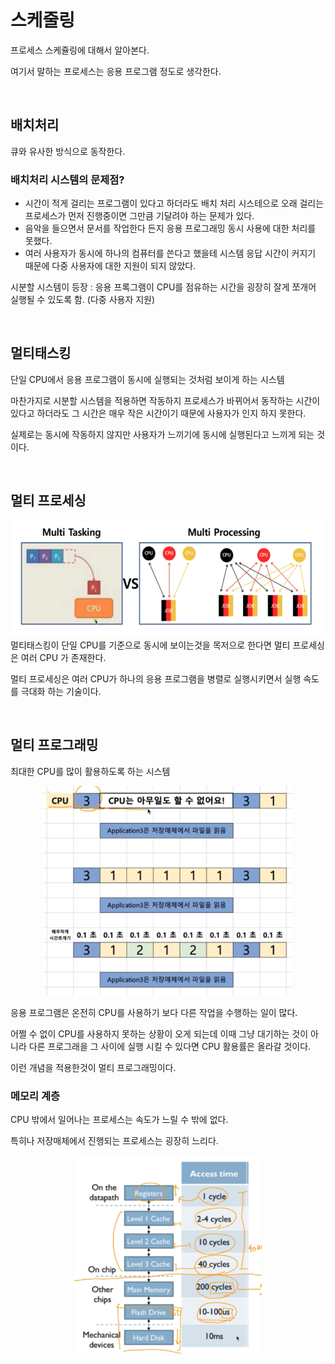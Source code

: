 # 스케줄링
프로세스 스케쥴링에 대해서 알아본다.

여기서 말하는 프로세스는 응용 프로그램 정도로 생각한다. 

<br/>

## 배치처리
큐와 유사한 방식으로 동작한다.

### 배치처리 시스템의 문제점?
- 시간이 적게 걸리는 프로그램이 있다고 하더라도 배치 처리 시스테으로 오래 걸리는 프로세스가 먼저 진행중이면 그만큼 기달려야 하는 문제가 있다.
- 음악을 들으면서 문서를 작업한다 든지 응용 프로그래밍 동시 사용에 대한 처리를 못했다. 
- 여러 사용자가 동시에 하나의 컴퓨터를 쓴다고 했을테 시스템 응답 시간이 커지기 때문에 다중 사용자에 대한 지원이 되지 않았다.

시분할 시스템이 등장 : 응용 프록그램이 CPU를 점유하는 시간을 굉장히 잘게 쪼개어 실행될 수 있도록 함. (다중 사용자 지원)

<br/>

## 멀티태스킹
단일 CPU에서 응용 프로그램이 동시에 실행되는 것처럼 보이게 하는 시스템

마찬가지로 시분할 시스템을 적용하면 작동하지 프로세스가 바뀌어서 동작하는 시간이 있다고 하더라도 그 시간은 매우 작은 시간이기 때문에 사용자가 인지 하지 못한다.

실제로는 동시에 작동하지 않지만 사용자가 느끼기에 동시에 실행된다고 느끼게 되는 것이다.

<br/>

## 멀티 프로세싱
<center><img src="imgs/스케쥴링/1.png" width="500"></center>
멀티태스킹이 단일 CPU를 기준으로 동시에 보이는것을 목저으로 한다면 멀티 프로세싱은 여러 CPU 가 존재한다.

멀티 프로세싱은 여러 CPU가 하나의 응용 프로그램을 병렬로 실행시키면서 실행 속도를 극대화 하는 기술이다. 

<br/>

## 멀티 프로그래밍
최대한 CPU를 많이 활용하도록 하는 시스템 

<center><img src="imgs/스케쥴링/2.png" width="400"></center>

응용 프로그램은 온전히 CPU를 사용하기 보다 다른 작업을 수행하는 일이 많다.

어쩔 수 없이 CPU를 사용하지 못하는 상황이 오게 되는데 이때 그냥 대기하는 것이 아니라 다른 프로그래을 그 사이에 실행 시킬 수 있다면 CPU 활용률은 올라갈 것이다. 

이런 개념을 적용한것이 멀티 프로그래밍이다. 

### 메모리 계층 
CPU 밖에서 일어나는 프로세스는 속도가 느릴 수 밖에 없다. 

특히나 저장매체에서 진행되는 프로세스는 굉장히 느리다.

<center><img src="imgs/스케쥴링/3.png" width="300"></center>